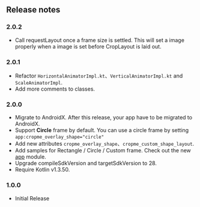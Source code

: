## Release notes

### 2.0.2
 - Call requestLayout once a frame size is settled. This will set a image properly when a image is set before CropLayout is laid out. 

### 2.0.1
 - Refactor `HorizontalAnimatorImpl.kt`、`VerticalAnimatorImpl.kt` and `ScaleAnimatorImpl`.
 - Add more comments to classes.

### 2.0.0

 - Migrate to AndroidX. After this release, your app have to be migrated to AndroidX.
 - Support **Circle** frame by default. You can use a circle frame by setting `app:cropme_overlay_shape="circle"`
 - Add new attributes `cropme_overlay_shape`、`cropme_custom_shape_layout`.
 - Add samples for Rectangle / Circle / Custom frame. Check out the new [app](https://github.com/TakuSemba/CropMe/tree/master/app) module.
 - Upgrade compileSdkVersion and targetSdkVersion to 28.
 - Require Kotlin v1.3.50.

### 1.0.0

 - Initial Release